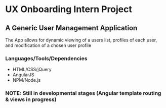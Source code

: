 # UX Onboarding Intern Project
## A Generic User Management Application

The App allows for dynamic viewing of a users list, profiles of each user, and modification of a chosen user profile

### Languages/Tools/Dependencies 
- HTML/CSS/jQuery
- AngularJS
- NPM/Node.js



### NOTE: Still in developmental stages (Angular template routing & views in progress) 


